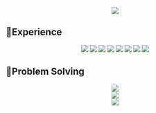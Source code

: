 <div align=center>
  <img src="https://capsule-render.vercel.app/api?type=waving&height=210&text=CHOYUNSIG&desc=TM&descSize=20&descAlign=78&descAlignY=25&fontSize=105&fontAlign=40&fontAlignY=50&fontColor=FFFFFF&color=0:F798BB,100:C8B2F7">
</div>
<h2>📂Experience</h2>
<div align=center>
  <img src="https://shields.io/badge/Python-3776AB.svg?&style=for-the-badge&logo=python&logoColor=white">
  <img src="https://shields.io/badge/Android_Studio-3DDC84.svg?&style=for-the-badge&logo=androidstudio&logoColor=white">
  <img src="https://shields.io/badge/Kotlin-7F52FF.svg?&style=for-the-badge&logo=kotlin&logoColor=white">
  <img src="https://shields.io/badge/Jetpack_Compose-4285F4.svg?&style=for-the-badge&logo=jetpackcompose&logoColor=white">
  <img src="https://shields.io/badge/Javascript-F7DF1E.svg?&style=for-the-badge&logo=javascript&logoColor=black">
  <img src="https://shields.io/badge/React-61DAFB.svg?&style=for-the-badge&logo=react&logoColor=black">
  <img src="https://shields.io/badge/Git-F05032.svg?&style=for-the-badge&logo=git&logoColor=white">
  <img src="https://shields.io/badge/Unity-FFFFFF.svg?&style=for-the-badge&logo=unity&logoColor=black">
</div>
<h2>📂Problem Solving</h2>
<div align=center>
  <a href="https://solved.ac/profile/asdfghjkl46">
    <img src="https://shields.io/badge/Solved.ac-Diamond_5-00b4fc.svg?&style=for-the-badge&logoColor=white">
  </a><br>
  <a href="https://career.programmers.co.kr/job_profiles/public_setting">
    <img src="https://shields.io/badge/Programmers-Skill_Check_LV3-C067FF.svg?&style=for-the-badge&logoColor=white">
  </a><br>
  <img src="https://shields.io/badge/2024_SCON_Silver_Award-AAAACC.svg?&style=for-the-badge&logoColor=white"><br>
</div>
